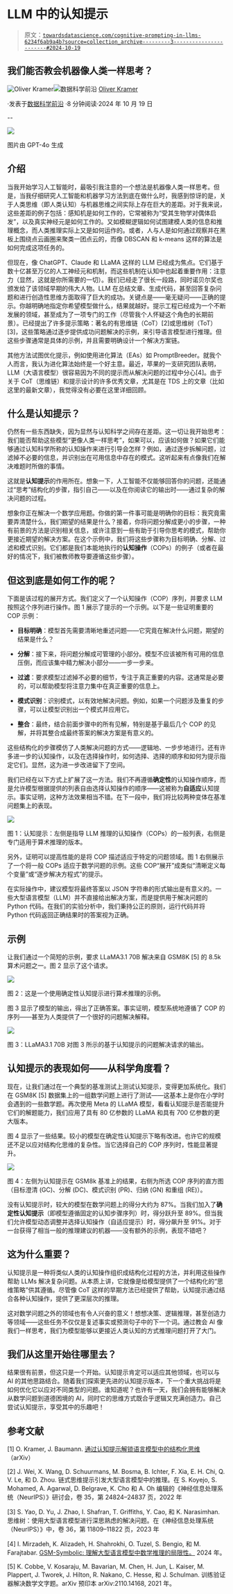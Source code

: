 # LLM 中的认知提示

> 原文：[`towardsdatascience.com/cognitive-prompting-in-llms-6234f6ab9a4b?source=collection_archive---------3-----------------------#2024-10-19`](https://towardsdatascience.com/cognitive-prompting-in-llms-6234f6ab9a4b?source=collection_archive---------3-----------------------#2024-10-19)

## 我们能否教会机器像人类一样思考？

[](https://medium.com/@Oliver_Kramer?source=post_page---byline--6234f6ab9a4b--------------------------------)![Oliver Kramer](https://medium.com/@Oliver_Kramer?source=post_page---byline--6234f6ab9a4b--------------------------------)[](https://towardsdatascience.com/?source=post_page---byline--6234f6ab9a4b--------------------------------)![数据科学前沿](https://towardsdatascience.com/?source=post_page---byline--6234f6ab9a4b--------------------------------) [Oliver Kramer](https://medium.com/@Oliver_Kramer?source=post_page---byline--6234f6ab9a4b--------------------------------)

·发表于[数据科学前沿](https://towardsdatascience.com/?source=post_page---byline--6234f6ab9a4b--------------------------------) ·8 分钟阅读·2024 年 10 月 19 日

--

![](img/3e0141f321233bbc647675321cf0a43d.png)

图片由 GPT-4o 生成

## 介绍

当我开始学习人工智能时，最吸引我注意的一个想法是机器像人类一样思考。但是，当我仔细研究人工智能和机器学习方法到底在做什么时，我感到惊讶的是，关于人类思维（即人类认知）与机器思维之间实际上存在巨大的差距。对于我来说，这些差距的例子包括：感知机是如何工作的，它常被称为“受其生物学对偶体启发”，以及真实神经元是如何工作的。又如模糊逻辑如何试图建模人类的信息和推理概念，而人类推理实际上又是如何运作的。或者，人与人是如何通过观察并在黑板上围绕点云画圈来聚类一团点云的，而像 DBSCAN 和 k-means 这样的算法是如何完成这项任务的。

但现在，像 ChatGPT、Claude 和 LLaMA 这样的 LLM 已经成为焦点。它们基于数十亿甚至万亿的人工神经元和机制，而这些机制在认知中也起着重要作用：注意力（显然，这就是你所需要的一切）。我们已经走了很长一段路，同时诺贝尔奖也颁发给了该领域早期的伟大人物。LLM 在总结文章、生成代码，甚至回答复杂问题和进行创造性思维方面取得了巨大的成功。关键点是——毫无疑问——正确的提示。你越明确地指定你希望模型做什么，结果就越好。提示工程已经成为一个不断发展的领域，甚至成为了一项专门的工作（尽管我个人怀疑这个角色的长期前景）。已经提出了许多提示策略：著名的有思维链（CoT）[2]或思维树（ToT）[3]，这些策略通过逐步提供成功问题解决的示例，来引导语言模型进行推理。但这些步骤通常是具体的示例，并且需要明确设计一个解决方案链。

其他方法试图优化提示，例如使用进化算法（EAs）如 PromptBreeder。就我个人而言，我认为进化算法始终是一个好主意。最近，苹果的一支研究团队表明，LLM（大语言模型）很容易因为不同的提示而从解决问题的过程中分心[4]。由于关于 CoT（思维链）和提示设计的许多优秀文章，尤其是在 TDS 上的文章（比如这里的最新文章），我觉得没有必要在这里详细回顾。

## **什么是认知提示？**

仍然有一些东西缺失，因为显然与认知科学之间存在差距。这一切让我开始思考：我们能否帮助这些模型“更像人类一样思考”，如果可以，应该如何做？如果它们能够通过认知科学所称的认知操作来进行引导会怎样？例如，通过逐步拆解问题，过滤掉不必要的信息，并识别出在可用信息中存在的模式。这听起来有点像我们在解决难题时所做的事情。

这就是**认知提示**的作用所在。想象一下，人工智能不仅能够回答你的问题，还能通过“思考”结构化的步骤，指引自己——以及在你阅读它的输出时——通过复杂的解决问题的过程。

想象你正在解决一个数学应用题。你做的第一件事可能是明确你的目标：我究竟需要弄清楚什么，我们期望的结果是什么？接着，你将问题分解成更小的步骤，一种有前景的方法是识别相关信息，或许注意到一些有助于引导你思考的模式，帮助你更接近期望的解决方案。在这个示例中，我们将这些步骤称为目标明确、分解、过滤和模式识别。它们都是我们本能地执行的**认知操作**（COPs）的例子（或者在最好的情况下，我们被教师教导要遵循这些步骤）。

## **但这到底是如何工作的呢？**

下面是该过程的展开方式。我们定义了一个认知操作（COP）序列，并要求 LLM 按照这个序列进行操作。图 1 展示了提示的一个示例。以下是一些证明重要的 COP 示例：

+   **目标明确**：模型首先需要清晰地重述问题——它究竟在解决什么问题，期望的结果是什么？

+   **分解**：接下来，将问题分解成可管理的小部分。模型不应该被所有可用的信息压倒，而应该集中精力解决小部分——一步一步来。

+   **过滤**：要求模型过滤掉不必要的细节，专注于真正重要的内容。这通常是必要的，可以帮助模型将注意力集中在真正重要的信息上。

+   **模式识别**：识别模式，以有效地解决问题。例如，如果一个问题涉及重复的步骤，可以让模型识别出一个模式并应用它。

+   **整合**：最终，结合前面步骤中的所有见解，特别是基于最后几个 COP 的见解，并将其整合成最终答案的解决方案是有意义的。

这些结构化的步骤模仿了人类解决问题的方式——逻辑地、一步步地进行。还有许多进一步的认知操作，以及在选择操作时，如何选择、选择的顺序和如何为提示指定它们。显然，这为进一步改进留下了空间。

我们已经在以下方式上扩展了这一方法。我们不再遵循**确定性**的认知操作顺序，而是允许模型根据提供的列表自由选择认知操作的顺序——这被称为**自适应**认知提示。事实证明，这种方法效果相当不错。在下一段中，我们将比较两种变体在基准问题集上的表现。

![](img/2be503ad4f150dc29b7282ab83caafe5.png)

图 1：认知提示：左侧是指导 LLM 推理的认知操作（COPs）的一般列表，右侧是专门适用于算术推理的版本。

另外，证明可以提高性能的是将 COP 描述适应于特定的问题领域。图 1 右侧展示了一个将一般 COPs 适应于数学问题的示例。这些 COP“展开”成类似“清晰定义每个变量”或“逐步解决方程式”的提示。

在实际操作中，建议模型将最终答案以 JSON 字符串的形式输出是有意义的。一些大型语言模型（LLM）并不直接给出解决方案，而是提供用于解决问题的 Python 代码。在我们的实验分析中，我们秉持公正的原则，运行代码并将 Python 代码返回正确结果时的答案视为正确。

## 示例

让我们通过一个简短的示例，要求 LLaMA3.1 70B 解决来自 GSM8K [5] 的 8.5k 算术问题之一。图 2 显示了这个请求。

![](img/03d4b674bbf5dee7aa31b46322fb372e.png)

图 2：这是一个使用确定性认知提示进行算术推理的示例。

图 3 显示了模型的输出，得出了正确答案。事实证明，模型系统地遵循了 COP 的序列——甚至为人类提供了一个很好的问题解决解释。

![](img/faa60de9df990a31eeceea2dc90ee9c5.png)

图 3：LLaMA3.1 70B 对图 3 所示的基于认知提示的问题解决请求的输出。

## **认知提示的表现如何——从科学角度看？**

现在，让我们通过在一个典型的基准测试上测试认知提示，变得更加系统化。我们在 GSM8K [5] 数据集上的一组数学问题上进行了测试——这基本上是你在小学时会遇到的一些数学题。再次使用 Meta 的 LLaMA 模型，看看认知提示是否能提升它们的解题能力，我们应用了具有 80 亿参数的 LLaMA 和具有 700 亿参数的更大版本。

图 4 显示了一些结果。较小的模型在确定性认知提示下略有改进。也许它的规模还不足以应对结构化思维的复杂性。当它选择自己的 COP 序列时，性能显著提升。

![](img/faf494200350f635af5db4e5a8998bbd.png)

图 4：左侧为认知提示在 GSM8k 基准上的结果，右侧为所选 COP 序列的直方图（目标澄清 (GC)、分解 (DC)、模式识别 (PR)、归纳 (GN) 和重组 (RE)）。

没有认知提示时，较大的模型在数学问题上的得分大约为 87%。当我们加入了**确定性认知提示**（即模型遵循固定的认知步骤序列）时，得分跃升至 89%。但当我们允许模型动态调整并选择认知操作（自适应提示）时，得分飙升至 91%。对于一台获得了相当一般的推理建议的机器——没有额外的示例，表现不错吧？

## **这为什么重要？**

认知提示是一种将类似人类的认知操作组织成结构化过程的方法，并利用这些操作帮助 LLMs 解决复杂问题。从本质上讲，它就像是给模型提供了一个结构化的“思维策略”供其遵循。尽管像 CoT 这样的早期方法已经提供了帮助，认知提示通过结合各种认知操作，提供了更深层次的推理。

这对数学问题之外的领域也有令人兴奋的意义！想想决策、逻辑推理，甚至创造力等领域——这些任务不仅仅是复述事实或预测句子中的下一个词。通过教会 AI 像我们一样思考，我们为模型能够以更接近人类认知的方式推理问题打开了大门。

## **我们从这里开始往哪里去？**

结果很有前景，但这只是一个开始。认知提示肯定可以适应其他领域，也可以与 AI 的其他思路结合。随着我们探索更先进的认知提示版本，下一个重大挑战将是如何优化它以应对不同类型的问题。谁知道呢？也许有一天，我们会拥有能够解决从数学问题到道德困境的 AI，同时它的思维方式既合乎逻辑又充满创造力。自己尝试认知提示，享受其中的乐趣吧！

## 参考文献

[1] O. Kramer, J. Baumann. [通过认知提示解锁语言模型中的结构化思维](https://arxiv.org/abs/2410.02953)（arXiv）

[2] J. Wei, X. Wang, D. Schuurmans, M. Bosma, B. Ichter, F. Xia, E. H. Chi, Q. V. Le, 和 D. Zhou. 链式思维提示引发大型语言模型中的推理。在 S. Koyejo, S. Mohamed, A. Agarwal, D. Belgrave, K. Cho 和 A. Oh 编辑的《神经信息处理系统（NeurIPS）》研讨会，卷 35，第 24824–24837 页，2022 年

[3] S. Yao, D. Yu, J. Zhao, I. Shafran, T. Griffiths, Y. Cao, 和 K. Narasimhan. 思维树：使用大型语言模型进行深思熟虑的解决问题。在《神经信息处理系统（NeurIPS）》中，卷 36，第 11809–11822 页，2023 年

[4] I. Mirzadeh, K. Alizadeh, H. Shahrokhi, O. Tuzel, S. Bengio, 和 M. Farajtabar. [GSM-Symbolic: 理解大型语言模型中数学推理的局限性。](https://arxiv.org/pdf/2410.05229) 2024 年。

[5] K. Cobbe, V. Kosaraju, M. Bavarian, M. Chen, H. Jun, L. Kaiser, M. Plappert, J. Tworek, J. Hilton, R. Nakano, C. Hesse, 和 J. Schulman. 训练验证器解决数学文字题。arXiv 预印本 arXiv:2110.14168, 2021 年。
